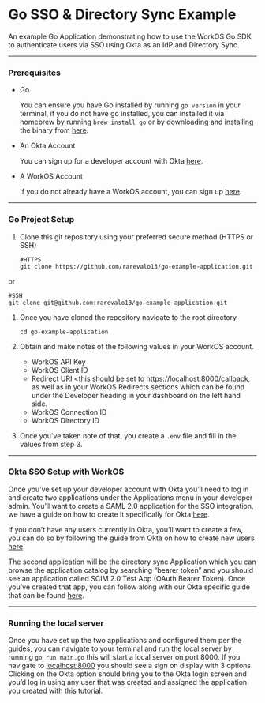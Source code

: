 # Go SSO & Directory Sync Example

An example Go Application demonstrating how to use the WorkOS Go SDK to authenticate users via SSO using Okta as an IdP and Directory Sync. 

---

### Prerequisites

- Go
    
    You can ensure you have Go installed by running `go version` in your terminal, if you do not have go installed, you can installed it via homebrew by running `brew install go` or by downloading and installing the binary from [here](https://go.dev/doc/install).
    
- An Okta Account
    
    You can sign up for a developer account with Okta [here](https://developer.okta.com/signup/).
    
- A WorkOS Account
    
    If you do not already have a WorkOS account, you can sign up [here](https://dashboard.workos.com/signup).
    

---

### Go Project Setup

1. Clone this git repository using your preferred secure method (HTTPS or SSH)
    
    ```
    #HTTPS
    git clone https://github.com/rarevalo13/go-example-application.git
    ```
    

 or
   ```
   #SSH
   git clone git@github.com:rarevalo13/go-example-application.git
   ```

1. Once you have cloned the repository navigate to the root directory 
    
    ```
    cd go-example-application 
    ```
    
2. Obtain and make notes of the following values in your WorkOS account. 
    - WorkOS API Key
    - WorkOS Client ID
    - Redirect URI <this should be set to https://localhost:8000/callback,  as well as in your WorkOS Redirects sections which can be found under the Developer heading in your dashboard on the left hand side.
    - WorkOS Connection ID
    - WorkOS Directory ID

1. Once you’ve taken note of that, you create a `.env` file and fill in the values from step 3. 

---

### Okta SSO Setup with WorkOS

Once you’ve set up your developer account with Okta you’ll need to log in and create two applications under the Applications menu in your developer admin. You’ll want to create a SAML 2.0 application for the SSO integration, we have a guide on how to create it specifically for Okta  [here](https://workos.com/docs/integrations/okta-saml).

If you don’t have any users currently in Okta, you’ll want to create a few, you can do so by following the guide from Okta on how to create new users [here](https://help.okta.com/en-us/content/topics/users-groups-profiles/usgp-add-users.htm). 

The second application will be the directory sync Application which you can browse the application catalog by searching “bearer token” and you should see an application called SCIM 2.0 Test App (OAuth Bearer Token).  Once you’ve created that app, you can follow along with our Okta specific guide that can be found [here](https://workos.com/docs/integrations/okta-scim). 

---

### Running the local server

Once you have set up the two applications and configured them per the guides, you can navigate to your terminal and run the local server by running `go run main.go` this will start a local server on port 8000. If you navigate to [localhost:8000](http://localhost:8000) you should see a sign on display with 3 options. Clicking on the Okta option should bring you to the Okta login screen and you’d log in using any user that was created and assigned the application you created with this tutorial.
